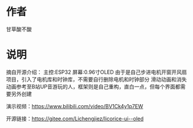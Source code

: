 # 作者
甘草酸不酸

# 说明
摘自开源介绍：
主控:ESP32
屏幕:0.96寸OLED
由于是自己步进电机开窗开风扇项目，引入了电机库和时钟库，不需要自行删除电机和时钟部分
滑动动画和消失动画参考至B站UP音游玩的人，框架则是自己重构，直白一点，但每个界面都需要另外创建

演示视频：https://www.bilibili.com/video/BV1Ck4y1p7EW

开源链接：https://gitee.com/Lichengjiez/licorice-ui--oled